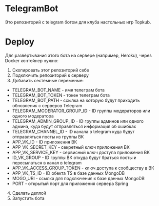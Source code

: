 # TelegramBot
Это репозиторий с telegram ботом для клуба настольных игр Topkub.
# Deploy
Для развёртывания этого бота на сервере (например, Heroku), через Docker контейнер нужно:
1. Скопировать этот репозиторий себе
2. Подключить репозиторий к серверу
3. Добавить сестемные переменые: 
  * TELEGRAM_BOT_NAME - имя телеграм бота 
  * TELEGRAM_BOT_TOKEN - токен телеграм бота
  * TELEGRAM_BOT_PATH - ссылка на которую будут приходить обновления с серверов Telegram
  * TELEGRAM_MODERATOR_GROUP_ID - ID группы модераторов или одного модератора 
  * TELEGRAM_ADMIN_GROUP_ID - ID группы админов или одного админа, куда будут отправляться информация об ошибках
  * TELEGRAM_CHANNEL_ID - ID канала в telegram куда будут отправляться посты из группы ВК
  * APP_VK_ID - ID приложения ВК
  * APP_VK_SECRET_KEY - секретный ключ приложения ВК
  * APP_VK_SERVICE_KEY - сервисный ключ доступа приложения ВК 
  * ID_VK_GROUP - ID группы ВК откуда будут браться посты и пересылаться в канал в telegram
  * APP_VK_ACCESS_GROUP_TOKEN - ключ доступа к сообществу в ВК
  * APP_VK_TS_ID - ID обекта TS в базе данных MongoDB
  * MOGO_URI - ссылка для подключения к базе данных MongoDB
  * PORT - открытый порт для приложения сервера Spring
4. Сделать деплой
5. Запустить бота
